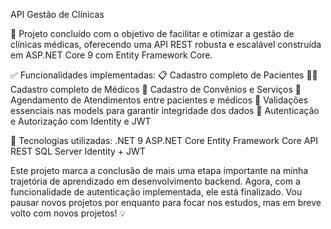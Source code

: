 
API Gestão de Clínicas

🚀 Projeto concluído com o objetivo de facilitar e otimizar a gestão de clínicas médicas, oferecendo uma API REST robusta e escalável construída em ASP.NET Core 9 com Entity Framework Core.

✅ Funcionalidades implementadas:
📋 Cadastro completo de Pacientes
👨‍⚕️ Cadastro completo de Médicos
🤝 Cadastro de Convênios e Serviços
📅 Agendamento de Atendimentos entre pacientes e médicos
🔐 Validações essenciais nas models para garantir integridade dos dados
🔐 Autenticação e Autorização com Identity e JWT

🔧 Tecnologias utilizadas:
.NET 9
ASP.NET Core
Entity Framework Core
API REST
SQL Server
Identity + JWT

Este projeto marca a conclusão de mais uma etapa importante na minha trajetória de aprendizado em desenvolvimento backend. Agora, com a funcionalidade de autenticação implementada, ele está finalizado.
Vou pausar novos projetos por enquanto para focar nos estudos, mas em breve volto com novos projetos! 💡

